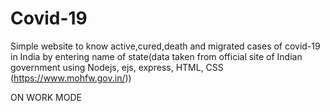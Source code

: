 # Covid-19
Simple website to know active,cured,death and migrated cases of covid-19 in India by entering name of state(data taken from official site of Indian government using Nodejs, ejs, express, HTML, CSS
(https://www.mohfw.gov.in/))


ON WORK MODE

